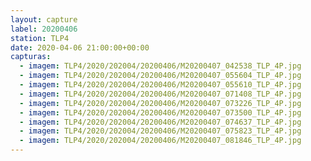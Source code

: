 ```yaml
---
layout: capture
label: 20200406
station: TLP4
date: 2020-04-06 21:00:00+00:00
capturas:
  - imagem: TLP4/2020/202004/20200406/M20200407_042538_TLP_4P.jpg
  - imagem: TLP4/2020/202004/20200406/M20200407_055604_TLP_4P.jpg
  - imagem: TLP4/2020/202004/20200406/M20200407_055610_TLP_4P.jpg
  - imagem: TLP4/2020/202004/20200406/M20200407_071408_TLP_4P.jpg
  - imagem: TLP4/2020/202004/20200406/M20200407_073226_TLP_4P.jpg
  - imagem: TLP4/2020/202004/20200406/M20200407_073500_TLP_4P.jpg
  - imagem: TLP4/2020/202004/20200406/M20200407_074637_TLP_4P.jpg
  - imagem: TLP4/2020/202004/20200406/M20200407_075823_TLP_4P.jpg
  - imagem: TLP4/2020/202004/20200406/M20200407_081846_TLP_4P.jpg
---
```

